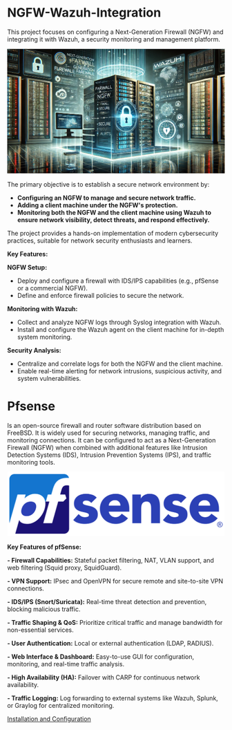 # NGFW-Wazuh-Integration
This project focuses on configuring a Next-Generation Firewall (NGFW) and integrating it with Wazuh, a security monitoring and management platform.

<img src="/assets/intro.webp" width="800"/>

The primary objective is to establish a secure network environment by:

- **Configuring an NGFW to manage and secure network traffic.**
- **Adding a client machine under the NGFW's protection.**
- **Monitoring both the NGFW and the client machine using Wazuh to ensure network visibility, detect threats, and respond effectively.**

The project provides a hands-on implementation of modern cybersecurity practices, suitable for network security enthusiasts and learners.

**Key Features:**

**NGFW Setup:**

- Deploy and configure a firewall with IDS/IPS capabilities (e.g., pfSense or a commercial NGFW).
- Define and enforce firewall policies to secure the network.

**Monitoring with Wazuh:**

- Collect and analyze NGFW logs through Syslog integration with Wazuh.
- Install and configure the Wazuh agent on the client machine for in-depth system monitoring.
    
**Security Analysis:**

- Centralize and correlate logs for both the NGFW and the client machine.
- Enable real-time alerting for network intrusions, suspicious activity, and system vulnerabilities.


# Pfsense
Is an open-source firewall and router software distribution based on FreeBSD. It is widely used for securing networks, managing traffic, and monitoring connections. It can be configured to act as a Next-Generation Firewall (NGFW) when combined with additional features like Intrusion Detection Systems (IDS), Intrusion Prevention Systems (IPS), and traffic monitoring tools.

<img src="/assets/PfSense.png" width="800"/>

**Key Features of pfSense:**

**- Firewall Capabilities:**
Stateful packet filtering, NAT, VLAN support, and web filtering (Squid proxy, SquidGuard).

**- VPN Support:**
IPsec and OpenVPN for secure remote and site-to-site VPN connections.

**- IDS/IPS (Snort/Suricata):**
Real-time threat detection and prevention, blocking malicious traffic.

**- Traffic Shaping & QoS:**
Prioritize critical traffic and manage bandwidth for non-essential services.

**- User Authentication:**
Local or external authentication (LDAP, RADIUS).

**- Web Interface & Dashboard:**
Easy-to-use GUI for configuration, monitoring, and real-time traffic analysis.

**- High Availability (HA):**
Failover with CARP for continuous network availability.

**- Traffic Logging:**
Log forwarding to external systems like Wazuh, Splunk, or Graylog for centralized monitoring.

[Installation and Configuration](pfsense_installation.md)
